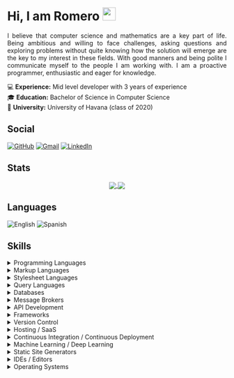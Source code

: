 # Hi, I am Romero <img src="https://media.giphy.com/media/hvRJCLFzcasrR4ia7z/giphy.gif" width="30px">

<p align="justify">
I believe that computer science and mathematics are a key part of life. Being ambitious and willing to face challenges, asking questions and exploring problems without quite knowing how the solution will emerge are the key to my interest in these fields. With good manners and being polite I communicate myself to the people I am working with. I am a proactive programmer, enthusiastic and eager for knowledge.
</p>

:computer: **Experience:** Mid level developer with 3 years of experience  
:mortar_board: **Education:** Bachelor of Science in Computer Science  
:school_satchel: **University:** University of Havana (class of 2020)

## Social

<p>
  <a href="https://github.com/jromero132" target="_blank"><img alt="GitHub" src="https://img.shields.io/badge/GitHub-181717?style=flat&logo=github&logoColor=white"></a>
  <a href="mailto:josea132.romero@gmail.com" target="_blank"><img alt="Gmail" src="https://img.shields.io/badge/Gmail-ea4335?style=flat&logo=gmail&logoColor=white"></a>
  <a href="https://www.linkedin.com/in/jose-ariel-romero/" target="_blank"><img alt="LinkedIn" src="https://img.shields.io/badge/LinkedIn-0a66c2?style=flat&logo=linkedin&logoColor=white"></a>
</p>

## Stats

<p align="center">
  <a href="https://github.com/jromero132">
    <img align="center" src="https://github-readme-stats.vercel.app/api?username=jromero132&theme=nord&show_icons=true&count_private=true&hide_border=true&custom_title=Romero&apos;s%20GitHub%20Stats%20&lpar;This%20Year&rpar;" />
  </a>
  <a href="https://github.com/jromero132">
    <img align="center" src="https://github-readme-stats.vercel.app/api/top-langs/?username=jromero132&theme=nord&layout=compact&langs_count=10&hide_border=true" />
  </a>
</p>

## Languages
<p>
  <img alt="English" src="https://img.shields.io/badge/English-Fluent-6baf92?style=flat&labelColor=181717">
  <img alt="Spanish" src="https://img.shields.io/badge/Spanish-Native-00b4d8?style=flat&labelColor=181717">
</p>

## Skills

<details>
  <summary>Programming Languages</summary>
  <p>
    <img alt="Bash/Shell" src="https://img.shields.io/badge/Bash%2fShell-4eaa25?style=flat&logo=gnubash&logoColor=white">
    <img alt="C" src="https://img.shields.io/badge/C-00599c?style=flat&logo=c&logoColor=white">
    <img alt="C++" src="https://img.shields.io/badge/C%2B%2B-00599c?style=flat&logo=c%2B%2B&logoColor=white">
    <img alt="C#" src="https://img.shields.io/badge/C%23-239120?style=flat&logo=c-sharp&logoColor=white">
    <img alt="Cool" src="https://img.shields.io/badge/Cool-00599c?style=flat">
    <img alt="F#" src="https://img.shields.io/badge/F%23-239120?style=flat&logoColor=white">
    <img alt="Haskell" src="https://img.shields.io/badge/Haskell-5d4f85?style=flat&logo=haskell&logoColor=white">
    <img alt="Java" src="https://img.shields.io/badge/Java-007396?style=flat&logo=java&logoColor=white">
    <img alt="JavaScript" src="https://img.shields.io/badge/JavaScript-323330?style=flat&logo=javascript&logoColor=f7df1e">
    <img alt="MATLAB" src="https://img.shields.io/badge/MATLAB-00599c?style=flat">
    <img alt="NASM" src="https://img.shields.io/badge/NASM-00599c?style=flat">
    <img alt="Powershell" src="https://img.shields.io/badge/PowerShell-5391fe?style=flat&logo=powershell&logoColor=white">
    <img alt="Prolog" src="https://img.shields.io/badge/Prolog-00599c?style=flat">
    <img alt="Python" src="https://img.shields.io/badge/Python-3670A0?style=flat&logo=python&logoColor=ffdd54">
    <img alt="R" src="https://img.shields.io/badge/R-276dc3?style=flat&logo=r&logoColor=white">
  </p>
</details>

<details>
  <summary>Markup Languages</summary>
  <p>
    <img alt="GML" src="https://img.shields.io/badge/GML-00599c?style=flat">
    <img alt="HTML5" src="https://img.shields.io/badge/HTML5-e34f26?style=flat&logo=html5&logoColor=white">
    <img alt="Markdown" src="https://img.shields.io/badge/Markdown-000000?style=flat&logo=markdown&logoColor=white">
    <img alt="LaTeX" src="https://img.shields.io/badge/LaTeX-008080?style=flat&logo=LaTeX&logoColor=white">
    <img alt="XHTML" src="https://img.shields.io/badge/XHTML-00599c?style=flat">
    <img alt="XML" src="https://img.shields.io/badge/XML-00599c?style=flat">
  </p>
</details>

<details>
  <summary>Stylesheet Languages</summary>
  <p>
    <img alt="CSS3" src="https://img.shields.io/badge/CSS3-1572b6?style=flat&logo=css3&logoColor=white">
    <img alt="Less" src="https://img.shields.io/badge/Less-1d365d?style=flat&logo=less&logoColor=white">
    <img alt="Sass" src="https://img.shields.io/badge/Sass-cc6699?style=flat&logo=sass&logoColor=white">
  </p>
</details>

<details>
  <summary>Query Languages</summary>
  <p>
    <img alt="GraphQL" src="https://img.shields.io/badge/GraphQL-e10098?style=flat&logo=graphql&logoColor=white">
    <img alt="LINQ" src="https://img.shields.io/badge/LINQ-00599c?style=flat">
  </p>
</details>

<details>
  <summary>Databases</summary>
  <p>
    <img alt="Microsoft SQL Server" src="https://img.shields.io/badge/Microsoft%20SQL%20Server-cc2927?style=flat&logo=microsoftsqlserver&logoColor=white">
    <img alt="MongoDB" src="https://img.shields.io/badge/MongoDB-47a248?style=flat&logo=mongodb&logoColor=white">
    <img alt="MySQL" src="https://img.shields.io/badge/MySQL-4479a1?style=flat&logo=mysql&logoColor=white">
    <img alt="PostgreSQL" src="https://img.shields.io/badge/PostgreSQL-4169e1?style=flat&logo=postgresql&logoColor=white">
    <img alt="Redis" src="https://img.shields.io/badge/Redis-dc382d?style=flat&logo=redis&logoColor=white">
    <img alt="SQLite" src="https://img.shields.io/badge/SQLite-003b57?style=flat&logo=sqlite&logoColor=white">
  </p>
</details>

<details>
  <summary>Message Brokers</summary>
  <p>
    <img alt="Apache Kafka" src="https://img.shields.io/badge/Apache%20Kafka-231f20?style=flat&logo=apachekafka&logoColor=white">
    <img alt="RabbitMQ" src="https://img.shields.io/badge/RabbitMQ-ff6600?&style=flat&logo=rabbitmq&logoColor=white">
  </p>
</details>

<details>
  <summary>API Development</summary>
  <p>
    <img alt="GraphQL" src="https://img.shields.io/badge/GraphQL-e10098?style=flat&logo=graphql&logoColor=white">
    <img alt="JSON" src="https://img.shields.io/badge/JSON-000000?style=flat&logo=json&logoColor=white">
    <img alt="Postman" src="https://img.shields.io/badge/Postman-ff6c37?&style=flat&logo=postman&logoColor=white">
    <img alt="REST API" src="https://img.shields.io/badge/REST%20API-00599c?style=flat">
  </p>
</details>

<details>
  <summary>Frameworks</summary>
  <p>
    <img alt=".NET" src="https://img.shields.io/badge/.NET-512bd4?style=flat&logo=dotnet&logoColor=white">
    <img alt="Bootstrap" src="https://img.shields.io/badge/Bootstrap-7952b3?style=flat&logo=bootstrap&logoColor=white">
    <img alt="Django" src="https://img.shields.io/badge/Django-092E20?style=flat&logo=django&logoColor=white">
    <img alt="Django REST" src="https://img.shields.io/badge/Django-REST-ff1709?style=flat&logo=django&logoColor=white&color=gray&labelColor=092E20">
    <img alt="FastAPI" src="https://img.shields.io/badge/FastAPI-009688?style=flat&logo=fastapi&logoColor=white">
    <img alt="Flask" src="https://img.shields.io/badge/Flask-000000?style=flat&logo=flask&logoColor=white">
    <img alt="jQuery" src="https://img.shields.io/badge/jQuery-0769ad?style=flat&logo=jquery&logoColor=white">
    <img alt="reveal.js" src="https://img.shields.io/badge/reveal.js-181717?style=flat&logo=revealdotjs&logoColor=f2e142">
    <img alt="Spring Boot" src="https://img.shields.io/badge/Spring%20Boot-6db33f?style=flat&logo=springboot&logoColor=white">
  </p>
</details>

<details>
  <summary>Version Control</summary>
  <p>
    <img alt="Azure Repos" src="https://img.shields.io/badge/Azure%20Repos-0078d7?style=flat&logo=azuredevops&logoColor=white">
    <img alt="Git" src="https://img.shields.io/badge/Git-f05032?style=flat&logo=git&logoColor=white">
    <img alt="GitHub" src="https://img.shields.io/badge/GitHub-181717?style=flat&logo=github&logoColor=white">
    <img alt="GitLab" src="https://img.shields.io/badge/GitLab-181717?style=flat&logo=gitlab&logoColor=white">
  </p>
</details>

<details>
  <summary>Hosting / SaaS</summary>
  <p>
    <img alt="Amazon AWS" src="https://img.shields.io/badge/Amazon%20AWS-ff9900?style=flat&logo=amazonaws&logoColor=white">
    <img alt="Firebase" src="https://img.shields.io/badge/Firebase-039be5?style=flat&logo=firebase">
    <img alt="Google Cloud" src="https://img.shields.io/badge/Google%20Cloud-4285f4?style=flat&logo=googlecloud&logoColor=white">
    <img alt="Heroku" src="https://img.shields.io/badge/Heroku-430098?style=flat&logo=heroku&logoColor=white">
    <img alt="Microsoft Azure" src="https://img.shields.io/badge/Microsoft%20Azure-0078d4?style=flat&logo=microsoftazure&logoColor=white">
    <img alt="Netlify" src="https://img.shields.io/badge/Netlify-00c7b7?style=flat&logo=netlify&logoColor=white">
  </p>
</details>

<details>
  <summary>Continuous Integration / Continuous Deployment</summary>
  <p>
    <img alt="Azure Functions" src="https://img.shields.io/badge/Azure%20Functions-0062ad?style=flat&logo=azurefunctions&logoColor=white">
    <img alt="GitHub Actions" src="https://img.shields.io/badge/GitHub%20Actions-2088ff?style=flat&logo=githubactions&logoColor=white">
    <img alt="GitLab CI" src="https://img.shields.io/badge/GitLab%20CI-181717?style=flat&logo=gitlab&logoColor=white">
  </p>
</details>

<details>
  <summary>Machine Learning / Deep Learning</summary>
  <p>
    <img alt="Keras" src="https://img.shields.io/badge/Keras-d00000?style=flat&logo=keras&logoColor=white">
    <img alt="Matplotlib" src="https://img.shields.io/badge/Matplotlib-00599c?style=flat">
    <img alt="NumPy" src="https://img.shields.io/badge/NumPy-013243?style=flat&logo=numpy&logoColor=white">
    <img alt="Pandas" src="https://img.shields.io/badge/Pandas-150458?style=flat&logo=pandas&logoColor=white">
    <img alt="PyTorch" src="https://img.shields.io/badge/PyTorch-ee4c2c?style=flat&logo=pytorch&logoColor=white">
    <img alt="scikit-learn" src="https://img.shields.io/badge/scikit--learn-f7931e?style=flat&logo=scikitlearn&logoColor=white">
    <img alt="TensorFlow" src="https://img.shields.io/badge/TensorFlow-ff6f00?style=flat&logo=tensorflow&logoColor=white">
  </p>
</details>

<details>
  <summary>Static Site Generators</summary>
  <p>
    <img alt="Gatsby" src="https://img.shields.io/badge/Gatsby-663399?style=flat&logo=gatsby&logoColor=white">
    <img alt="Hugo" src="https://img.shields.io/badge/Hugo-ff4088?style=flat&logo=hugo&logoColor=white">
    <img alt="Next.js" src="https://img.shields.io/badge/Next.js-000000?style=flat&logo=nextdotjs&logoColor=white">
    <img alt="Pelican" src="https://img.shields.io/badge/Pelican-14a0c4?style=flat&logo=pelican&logoColor=white">
    <img alt="Sphinx" src="https://img.shields.io/badge/Sphinx-00599c?style=flat">
  </p>
</details>

<details>
  <summary>IDEs / Editors</summary>
  <p>
    <img alt="CLion" src="https://img.shields.io/badge/CLion-000000?style=flat&logo=clion&logoColor=white">
    <img alt="Codepen" src="https://img.shields.io/badge/Codepen-000000?style=flat&logo=codepen&logoColor=white">
    <img alt="Eclipse" src="https://img.shields.io/badge/Eclipse-2c2255?style=flat&logo=eclipse&logoColor=white">
    <img alt="Ideone" src="https://img.shields.io/badge/Ideone-00599c?style=flat">
    <img alt="Jupyter" src="https://img.shields.io/badge/Jupyter-f37626?&style=flat&logo=jupyter&logoColor=white">
    <img alt="Pastebin" src="https://img.shields.io/badge/Pastebin-02456c?style=flat&logo=pastebin&logoColor=white">
    <img alt="Sublime Text" src="https://img.shields.io/badge/Sublime%20Text-575757?&style=flat&logo=sublimetext&logoColor=ff9800">
    <img alt="Visual Studio" src="https://img.shields.io/badge/Visual%20Studio-5c2d91?style=flat&logo=visualstudio&logoColor=white">
    <img alt="Visual Studio Code" src="https://img.shields.io/badge/Visual%20Studio%20Code-007acc?style=flat&logo=visualstudiocode&logoColor=white">
  </p>
</details>

<details>
  <summary>Operating Systems</summary>
  <p>
    <img alt="Alpine Linux" src="https://img.shields.io/badge/Alpine%20Linux-0d597f?style=flat&logo=alpinelinux&logoColor=white">
    <img alt="Android" src="https://img.shields.io/badge/Android-3ddc84?style=flat&logo=android&logoColor=white">
    <img alt="Debian" src="https://img.shields.io/badge/Debian-a81d33?style=flat&logo=debian&logoColor=white">
    <img alt="Linux" src="https://img.shields.io/badge/Linux-fcc624?style=flat&logo=linux&logoColor=black">
    <img alt="Linux Mint" src="https://img.shields.io/badge/Linux%20Mint-87cf3e?&style=flat&logo=linuxmint&logoColor=white">
    <img alt="Ubuntu" src="https://img.shields.io/badge/Ubuntu-e95420?style=flat&logo=ubuntu&logoColor=white">
    <img alt="Windows" src="https://img.shields.io/badge/Windows-0078d6?&style=flat&logo=windows&logoColor=white">
  </p>
</details>
